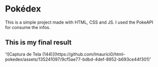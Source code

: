 <h1>Pokédex</h1>
This is a simple project made with HTML, CSS and JS. I used the PokeAPI for consume the infos.

<h2>This is my final result</h2>
'![Captura de Tela (144)](https://github.com/lmaurici0/html-pokedex/assets/135241097/9cf5ae77-bdbd-4def-8952-b693ce44f301)'
